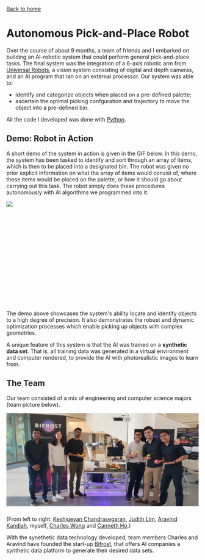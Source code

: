[Back to home](https://reubenwangrongwen.github.io/)

# Autonomous Pick-and-Place Robot

Over the course of about 9 months, a team of friends and I embarked on building an AI-robotic system that could perform general 
pick-and-place tasks. The final system was the integration of a 6-axis robotic arm from [Universal Robots](https://www.universal-robots.com/), a vision system consisting of digital and depth cameras, and an AI program that ran on an external processor. Our system was able to:

* identify and categorize objects when placed on a pre-defined palette;
* ascertain the optimal picking confguration and trajectory to move the object into a pre-defined bin.

All the code I developed was done with [*Python*](https://www.python.org/).


## Demo: Robot in Action

A short demo of the system in action is given in the GIF below. In this demo, the system has been tasked to identify and sort through an array of items, which is then to be placed into a designated bin. The robot was given no prior explicit information on what the array of items would consist of, where these items would be placed on the palette, or how it should go about carrying out this task. The robot simply does these procedures autonomously with AI algorithms we programmed into it.  

<img align="left" src="picking_sequence.gif">
<br/><br/><br/><br/><br/><br/><br/><br/><br/><br/><br/><br/><br/><br/><br/><br/>

The demo above showcases the system's ability locate and identify objects to a high degree of precision. It also demonstrates the robust and dynamic optimization processes which enable picking up objects with complex geometries. 

A unique feature of this system is that the AI was trained on a **synthetic data set**. That is, all training data was generated in a virtual environment and computer rendered, to provide the AI with photorealistic images to learn from. 


## The Team

Our team consisted of a mix of engineering and computer science majors (team picture below). 

<img align="left" src="team_photo.jpg">
<br/><br/><br/><br/><br/><br/><br/><br/><br/><br/><br/><br/><br/><br/><br/>

(From left to right: [Keshigeyan Chandrasegaran](https://www.linkedin.com/in/keshigeyan-chandrasegaran/), [Judith Lim](https://www.linkedin.com/in/judith-lim/), [Aravind Kandiah](https://www.linkedin.com/in/sk-ara/), myself, [Charles Wong](https://www.linkedin.com/in/charles-wzx/) and [Canneth Ho](https://www.linkedin.com/in/canneth-ho-1bb754160/).) 

With the synethetic data technology developed, team members Charles and Aravind have founded the start-up [Bifrost](https://www.bifrost.ai/), that offers AI companies a synthetic data platform to generate their desired data sets. 



